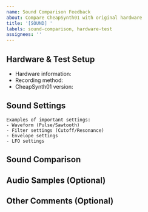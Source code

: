 ```yaml
---
name: Sound Comparison Feedback
about: Compare CheapSynth01 with original hardware
title: '[SOUND] '
labels: sound-comparison, hardware-test
assignees: ''
---
```


## Hardware & Test Setup
- Hardware information: <!-- Model, condition, modifications, etc. -->
- Recording method: <!-- e.g. Direct line, Microphone -->
- CheapSynth01 version: <!-- e.g. 1.0.0 -->

## Sound Settings
<!-- Describe the key settings you used for testing, or attach screenshots of both setups -->

```
Examples of important settings:
- Waveform (Pulse/Sawtooth)
- Filter settings (Cutoff/Resonance)
- Envelope settings
- LFO settings
```

## Sound Comparison
<!-- How does CheapSynth01 compare to the original hardware? What differences did you notice? -->

## Audio Samples (Optional)
<!-- If possible, links to recordings of both hardware and plugin -->

## Other Comments (Optional)
<!-- Any other feedback or suggestions -->
